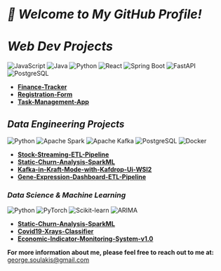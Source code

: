 # <i> 👋 Welcome to My GitHub Profile! </i>

<h1><i>Web Dev Projects</i></h1>

![JavaScript](https://img.shields.io/badge/JavaScript-F7DF1E?style=plastic&logo=javascript&logoColor=black)
![Java](https://img.shields.io/badge/Java-007396?style=plastic&logo=java&logoColor=white)
![Python](https://img.shields.io/badge/Python-3776AB?style=plastic&logo=python&logoColor=white)
![React](https://img.shields.io/badge/React-20232A?style=plastic&logo=react&logoColor=61DAFB)
![Spring Boot](https://img.shields.io/badge/Spring%20Boot-6DB33F?style=plastic&logo=springboot&logoColor=white)
![FastAPI](https://img.shields.io/badge/FastAPI-009688?style=plastic&logo=fastapi&logoColor=white)
![PostgreSQL](https://img.shields.io/badge/PostgreSQL-336791?style=plastic&logo=postgresql&logoColor=white)

* **[Finance-Tracker](https://github.com/georgeSlks/Finance-Tracker)**
* **[Registration-Form](https://github.com/georgeSlks/Full_Stack_Registration_Form)**
* **[Task-Management-App](https://github.com/georgeSlks/Task-Management-App)**  

<h2><i>Data Engineering Projects</i></h2>

![Python](https://img.shields.io/badge/Python-3776AB?style=plastic&logo=python&logoColor=white)
![Apache Spark](https://img.shields.io/badge/Apache%20Spark-FDEE21?style=plastic&logo=apachespark&logoColor=black)
![Apache Kafka](https://img.shields.io/badge/Apache%20Kafka-231F20?style=plastic&logo=apachekafka&logoColor=white)
![PostgreSQL](https://img.shields.io/badge/PostgreSQL-336791?style=plastic&logo=postgresql&logoColor=white)
![Docker](https://img.shields.io/badge/Docker-2496ED?style=plastic&logo=docker&logoColor=white)

* **[Stock-Streaming-ETL-Pipeline](https://github.com/georgeSlks/Stock-Streaming-ETL-Pipeline)**
* **[Static-Churn-Analysis-SparkML](https://github.com/georgeSlks/Static-Churn-Analysis-SparkML)**
* **[Kafka-in-Kraft-Mode-with-Kafdrop-Ui-WSl2](https://github.com/georgeSlks/Kafka-in-Kraft-Mode-with-Kafdrop-Ui-WSl2)**
* **[Gene-Expression-Dashboard-ETL-Pipeline](https://github.com/georgeSlks/Gene-Expression-Dashboard-ETL-Pipeline)**

<h3><i>Data Science & Machine Learning</i></h3>

![Python](https://img.shields.io/badge/Python-3776AB?style=plastic&logo=python&logoColor=white)
![PyTorch](https://img.shields.io/badge/PyTorch-EE4C2C?style=plastic&logo=pytorch&logoColor=white)
![Scikit-learn](https://img.shields.io/badge/Scikit--learn-F7931E?style=plastic&logo=scikit-learn&logoColor=white)
![ARIMA](https://img.shields.io/badge/ARIMA-FF7F50?style=plastic&logo=python&logoColor=white)

* **[Static-Churn-Analysis-SparkML](https://github.com/georgeSlks/Static-Churn-Analysis-SparkML)**
* **[Covid19-Xrays-Classifier](https://github.com/georgeSlks/COVID19-Chest-Xray-Classifier-Using-CNN)**
* **[Economic-Indicator-Monitoring-System-v1.0](https://github.com/georgeSlks/Economic-Indicator-Monitoring-System-v1.0)**
  

                                           
**For more information about me, please feel free to reach out to me at:**
[george.soulakis@gmail.com](mailto:george.soulakis@gmail.com)



